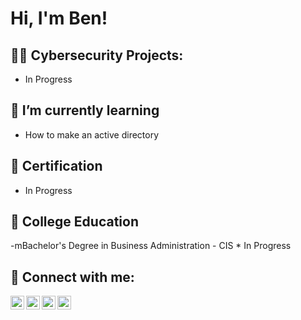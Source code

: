 <h1>Hi, I'm Ben! </h1>

<h2>👨‍💻 Cybersecurity Projects:</h2>

- In Progress

<h2>🌱 I’m currently learning</h2>

- How to make an active directory
<h2>📄 Certification</h2>

- In Progress

<h2>🏫 College Education</h2>
-mBachelor's Degree in Business Administration - CIS * In Progress


<h2> 🤳 Connect with me:</h2>

[<img align="left" alt="JoshMadakor | YouTube" width="22px" src="https://cdn.jsdelivr.net/npm/simple-icons@v3/icons/youtube.svg" />][youtube]
[<img align="left" alt="JoshMadakor | Twitter" width="22px" src="https://cdn.jsdelivr.net/npm/simple-icons@v3/icons/twitter.svg" />][twitter]
[<img align="left" alt="JoshMadakor | LinkedIn" width="22px" src="https://cdn.jsdelivr.net/npm/simple-icons@v3/icons/linkedin.svg" />][linkedin]
[<img align="left" alt="JoshMadakor | Instagram" width="22px" src="https://cdn.jsdelivr.net/npm/simple-icons@v3/icons/instagram.svg" />][instagram]

[twitter]: https://x.com/xbt21x?s=21
[youtube]: https://youtube.com/@benta6696?si=rwZtcFnlDLuodOR-
[instagram]: https://instagram.com/bt.twenty.one?igshid=dG1hZWIyZW9ueWJ5&utm_source=qr
[linkedin]: https://linkedin.com/in/TaBen

<!--
**joshmadakor1/joshmadakor1** is a ✨ _special_ ✨ repository because its `README.md` (this file) appears on your GitHub profile.

Here are some ideas to get you started:

- 🔭 I’m currently working on ...
- 🌱 I’m currently learning ...
- 👯 I’m looking to collaborate on ...
- 🤔 I’m looking for help with ...
- 💬 Ask me about ...
- 📫 How to reach me: ...
- 😄 Pronouns: ...
- ⚡ Fun fact: ...
-->
